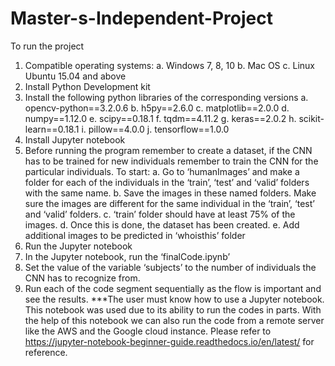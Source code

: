 # Master-s-Independent-Project

To run the project
1.	Compatible operating systems:
	a.	Windows 7, 8, 10
	b.	Mac OS
	c.	Linux Ubuntu 15.04 and above
2.	Install Python Development kit
3.	Install the following python libraries of the corresponding versions
	a.	opencv-python==3.2.0.6
	b.	h5py==2.6.0
	c.	matplotlib==2.0.0
	d.	numpy==1.12.0
	e.	scipy==0.18.1
	f.	tqdm==4.11.2
	g.	keras==2.0.2
	h.	scikit-learn==0.18.1
	i.	pillow==4.0.0
	j.	tensorflow==1.0.0
4.	Install Jupyter notebook
5.	Before running the program remember to create a dataset, if the CNN has to be trained for new individuals remember to train the CNN for the particular individuals. To start:
	a.	Go to ‘humanImages’ and make a folder for each of the individuals in the ‘train’, ‘test’ and ‘valid’ folders with the same name. 
	b.	Save the images in these named folders. Make sure the images are different for the same individual in the ‘train’, ‘test’ and ‘valid’ folders.
	c.	‘train’ folder should have at least 75% of the images.
	d.	Once this is done, the dataset has been created.
	e.	Add additional images to be predicted in ‘whoisthis’ folder
6.	Run the Jupyter notebook
7.	In the Jupyter notebook, run the ‘finalCode.ipynb’
8.	Set the value of the variable ‘subjects’ to the number of individuals the CNN has to recognize from.
9.	Run each of the code segment sequentially as the flow is important and see the results.
***The user must know how to use a Jupyter notebook. This notebook was used due to its ability to run the codes in parts. With the help of this notebook we can also run the code from a remote server like the AWS and the Google cloud instance. Please refer to https://jupyter-notebook-beginner-guide.readthedocs.io/en/latest/ for reference.

